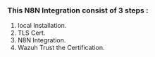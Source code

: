 ### This N8N Integration consist of 3 steps :
1) local Installation.
2) TLS Cert.
3) N8N Integration.
4) Wazuh Trust the Certification.
